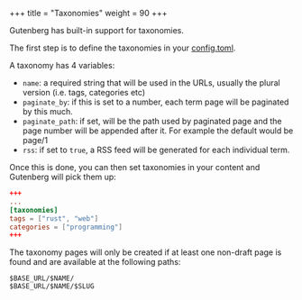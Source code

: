 +++
title = "Taxonomies"
weight = 90
+++

Gutenberg has built-in support for taxonomies.

The first step is to define the taxonomies in your [config.toml](./documentation/getting-started/configuration.md).

A taxonomy has 4 variables:

- `name`: a required string that will be used in the URLs, usually the plural version (i.e. tags, categories etc)
- `paginate_by`: if this is set to a number, each term page will be paginated by this much.
- `paginate_path`: if set, will be the path used by paginated page and the page number will be appended after it.
For example the default would be page/1
- `rss`: if set to `true`, a RSS feed will be generated for each individual term.

Once this is done, you can then set taxonomies in your content and Gutenberg will pick
them up:

```toml
+++
...
[taxonomies]
tags = ["rust", "web"]
categories = ["programming"]
+++
```

The taxonomy pages will only be created if at least one non-draft page is found and
are available at the following paths:

```plain
$BASE_URL/$NAME/
$BASE_URL/$NAME/$SLUG
```
